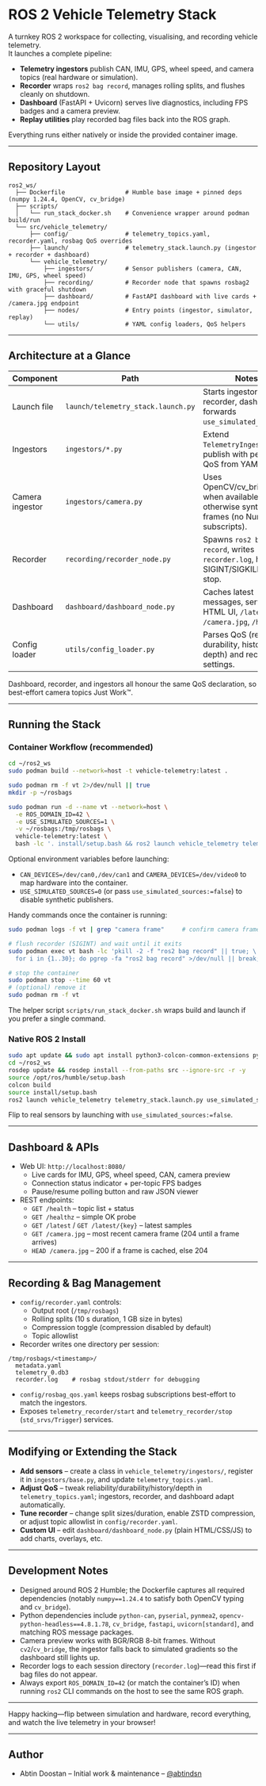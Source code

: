 # ROS 2 Vehicle Telemetry Stack

A turnkey ROS 2 workspace for collecting, visualising, and recording vehicle telemetry.  
It launches a complete pipeline:

- **Telemetry ingestors** publish CAN, IMU, GPS, wheel speed, and camera topics (real hardware or simulation).
- **Recorder** wraps `ros2 bag record`, manages rolling splits, and flushes cleanly on shutdown.
- **Dashboard** (FastAPI + Uvicorn) serves live diagnostics, including FPS badges and a camera preview.
- **Replay utilities** play recorded bag files back into the ROS graph.

Everything runs either natively or inside the provided container image.

---

## Repository Layout

```
ros2_ws/
  ├── Dockerfile                 # Humble base image + pinned deps (numpy 1.24.4, OpenCV, cv_bridge)
  ├── scripts/
  │   └── run_stack_docker.sh    # Convenience wrapper around podman build/run
  └── src/vehicle_telemetry/
      ├── config/                # telemetry_topics.yaml, recorder.yaml, rosbag QoS overrides
      ├── launch/                # telemetry_stack.launch.py (ingestor + recorder + dashboard)
      └── vehicle_telemetry/
          ├── ingestors/         # Sensor publishers (camera, CAN, IMU, GPS, wheel speed)
          ├── recording/         # Recorder node that spawns rosbag2 with graceful shutdown
          ├── dashboard/         # FastAPI dashboard with live cards + /camera.jpg endpoint
          ├── nodes/             # Entry points (ingestor, simulator, replay)
          └── utils/             # YAML config loaders, QoS helpers
```

---

## Architecture at a Glance

| Component          | Path                                           | Notes                                                                                     |
|-------------------|------------------------------------------------|-------------------------------------------------------------------------------------------|
| Launch file        | `launch/telemetry_stack.launch.py`             | Starts ingestor, recorder, dashboard; forwards `use_simulated_sources`.                   |
| Ingestors          | `ingestors/*.py`                               | Extend `TelemetryIngestor`; publish with per-topic QoS from YAML.                         |
| Camera ingestor    | `ingestors/camera.py`                          | Uses OpenCV/cv_bridge when available, otherwise synthesises frames (no NumPy subscripts). |
| Recorder           | `recording/recorder_node.py`                   | Spawns `ros2 bag record`, writes `recorder.log`, handles SIGINT/SIGKILL on stop.          |
| Dashboard          | `dashboard/dashboard_node.py`                  | Caches latest messages, serves HTML UI, `/latest`, `/camera.jpg`, `/healthz`.             |
| Config loader      | `utils/config_loader.py`                       | Parses QoS (reliability, durability, history, depth) and recorder settings.               |

Dashboard, recorder, and ingestors all honour the same QoS declaration, so best-effort camera topics Just Work™.

---

## Running the Stack

### Container Workflow (recommended)

```bash
cd ~/ros2_ws
sudo podman build --network=host -t vehicle-telemetry:latest .

sudo podman rm -f vt 2>/dev/null || true
mkdir -p ~/rosbags

sudo podman run -d --name vt --network=host \
  -e ROS_DOMAIN_ID=42 \
  -e USE_SIMULATED_SOURCES=1 \
  -v ~/rosbags:/tmp/rosbags \
  vehicle-telemetry:latest \
  bash -lc '. install/setup.bash && ros2 launch vehicle_telemetry telemetry_stack.launch.py use_simulated_sources:=true'
```

Optional environment variables before launching:

- `CAN_DEVICES=/dev/can0,/dev/can1` and `CAMERA_DEVICES=/dev/video0` to map hardware into the container.
- `USE_SIMULATED_SOURCES=0` (or pass `use_simulated_sources:=false`) to disable synthetic publishers.

Handy commands once the container is running:

```bash
sudo podman logs -f vt | grep "camera frame"     # confirm camera frames arrive

# flush recorder (SIGINT) and wait until it exits
sudo podman exec vt bash -lc 'pkill -2 -f "ros2 bag record" || true; \
  for i in {1..30}; do pgrep -fa "ros2 bag record" >/dev/null || break; sleep 0.5; done'

# stop the container
sudo podman stop --time 60 vt
# (optional) remove it
sudo podman rm -f vt
```

The helper script `scripts/run_stack_docker.sh` wraps build and launch if you prefer a single command.

### Native ROS 2 Install

```bash
sudo apt update && sudo apt install python3-colcon-common-extensions python3-rosdep
cd ~/ros2_ws
rosdep update && rosdep install --from-paths src --ignore-src -r -y
source /opt/ros/humble/setup.bash
colcon build
source install/setup.bash
ros2 launch vehicle_telemetry telemetry_stack.launch.py use_simulated_sources:=true
```

Flip to real sensors by launching with `use_simulated_sources:=false`.

---

## Dashboard & APIs

- Web UI: `http://localhost:8080/`
  - Live cards for IMU, GPS, wheel speed, CAN, camera preview
  - Connection status indicator + per-topic FPS badges
  - Pause/resume polling button and raw JSON viewer
- REST endpoints:
  - `GET /health` – topic list + status
  - `GET /healthz` – simple OK probe
  - `GET /latest` / `GET /latest/{key}` – latest samples
  - `GET /camera.jpg` – most recent camera frame (204 until a frame arrives)
  - `HEAD /camera.jpg` – 200 if a frame is cached, else 204

---

## Recording & Bag Management

- `config/recorder.yaml` controls:
  - Output root (`/tmp/rosbags`)
  - Rolling splits (10 s duration, 1 GB size in bytes)
  - Compression toggle (compression disabled by default)
  - Topic allowlist
- Recorder writes one directory per session:

```
/tmp/rosbags/<timestamp>/
  metadata.yaml
  telemetry_0.db3
  recorder.log    # rosbag stdout/stderr for debugging
```

- `config/rosbag_qos.yaml` keeps rosbag subscriptions best-effort to match the ingestors.
- Exposes `telemetry_recorder/start` and `telemetry_recorder/stop` (`std_srvs/Trigger`) services.

---

## Modifying or Extending the Stack

- **Add sensors** – create a class in `vehicle_telemetry/ingestors/`, register it in `ingestors/base.py`, and update `telemetry_topics.yaml`.
- **Adjust QoS** – tweak reliability/durability/history/depth in `telemetry_topics.yaml`; ingestors, recorder, and dashboard adapt automatically.
- **Tune recorder** – change split sizes/duration, enable ZSTD compression, or adjust topic allowlist in `config/recorder.yaml`.
- **Custom UI** – edit `dashboard/dashboard_node.py` (plain HTML/CSS/JS) to add charts, overlays, etc.

---

## Development Notes

- Designed around ROS 2 Humble; the Dockerfile captures all required dependencies (notably `numpy==1.24.4` to satisfy both OpenCV typing and `cv_bridge`).
- Python dependencies include `python-can`, `pyserial`, `pynmea2`, `opencv-python-headless==4.8.1.78`, `cv_bridge`, `fastapi`, `uvicorn[standard]`, and matching ROS message packages.
- Camera preview works with BGR/RGB 8-bit frames. Without `cv2`/`cv_bridge`, the ingestor falls back to simulated gradients so the dashboard still lights up.
- Recorder logs to each session directory (`recorder.log`)—read this first if bag files do not appear.
- Always export `ROS_DOMAIN_ID=42` (or match the container’s ID) when running `ros2` CLI commands on the host to see the same ROS graph.

---

Happy hacking—flip between simulation and hardware, record everything, and watch the live telemetry in your browser!

---

## Author

- Abtin Doostan – Initial work & maintenance – [@abtindsn](https://github.com/abtindsn)

